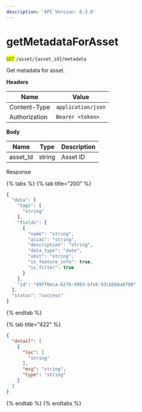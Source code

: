 ```yaml
---
description: 'API Version: 0.3.0'
---
```


# getMetadataForAsset

<mark style="color:green;">`GET`</mark> `/asset/{asset_id}/metadata`

Get metadata for asset.

**Headers**

| Name          | Value              |
| ------------- | ------------------ |
| Content-Type  | `application/json` |
| Authorization | `Bearer <token>`   |

**Body**

| Name      | Type   | Description |
| --------- | ------ | ----------- |
| asset\_Id | string | Asset ID    |

Response

{% tabs %}
{% tab title="200" %}
```javascript
{
  "data": {
    "tags": [
      "string"
    ],
    "fields": [
      {
        "name": "string",
        "alias": "string",
        "description": "string",
        "data_type": "date",
        "unit": "string",
        "is_feature_info": true,
        "is_filter": true
      }
    ],
    "id": "497f6eca-6276-4993-bfeb-53cbbbba6f08"
  },
  "status": "success"
}
```
{% endtab %}

{% tab title="422" %}
```json
{
  "detail": [
    {
      "loc": [
        "string"
      ],
      "msg": "string",
      "type": "string"
    }
  ]
}
```
{% endtab %}
{% endtabs %}

